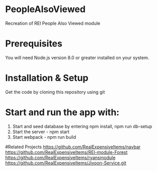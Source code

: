 # PeopleAlsoViewed
Recreation of REI People Also Viewed module

# Prerequisites
You will need Node.js version 8.0 or greater installed on your system.

# Installation & Setup
Get the code by cloning this repository using git


# Start and run the app with: 
1. Start and seed database by entering npm install, npm run db-setup
2. Start the server - npm start
3. Start webpack - npm run build


#Related Projects
https://github.com/RealExpensiveItems/navbar
https://github.com/RealExpensiveItems/REI-module-Forest
https://github.com/RealExpensiveItems/ryansmodule
https://github.com/RealExpensiveItems/Jiyoon-Service.git
